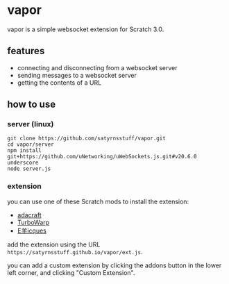 # vapor
vapor is a simple websocket extension for Scratch 3.0.

## features
- connecting and disconnecting from a websocket server
- sending messages to a websocket server
- getting the contents of a URL

## how to use
### server (linux)
```
git clone https://github.com/satyrnsstuff/vapor.git
cd vapor/server
npm install git+https://github.com/uNetworking/uWebSockets.js.git#v20.6.0 underscore
node server.js
```

### extension
you can use one of these Scratch mods to install the extension:
- [adacraft](https://adacraft.org/studio)
- [TurboWarp](https://turbowarp.org/editor)
- [E羊icques](https://sheeptester.github.io/scratch-gui/)

add the extension using the URL `https://satyrnsstuff.github.io/vapor/ext.js`.

you can add a custom extension by clicking the addons button in the lower left corner, and clicking "Custom Extension".